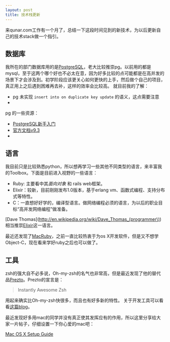 ```yaml
---
layout: post
title: 技术栈更新
---
```


来qunar.com工作有一个月了，总结一下这段时间见到的新技术，为以后更新自己的技术stack做一个指引。
## 数据库
我所在的部门数据库用的是[PostgreSQL](http://www.postgresql.org/)，老大比较推崇pg。以前用的都是mysql，至于这两个哪个好也不必太在意，因为好多比较的点可能都是在高并发的场景下才会涉及到。初学阶段应该更关心如何更快的上手，然后做个自己的项目，真正用上之后遇到困难再去补，这样的效率会比较高。
就目前我的了解：
    
* pg 未实现 `insert into on duplicate key update` 的语义，这点需要注意
* 

pg 的一些资源：

* [PostgreSQL新手入门](http://www.ruanyifeng.com/blog/2013/12/getting_started_with_postgresql.html)
* [官方文档v9.3](http://www.postgresql.org/docs/9.3/static/index.html)
* 

## 语言
我目前只是比较熟悉python，所以想再学习一些其他不同类型的语言，来丰富我的Toolbox。下面是目前进入视野的一些语言：

* Ruby: 主要看中其*面向对象* 和 rails web框架。
* Elixir：较新，目前刚刚发布1.0版本，基于erlang vm、函数式编程、支持分布式等特性。 
* C：一直想好好学的，编译型语言。做网络编程必须的语言，为以后的职业目标“高并发网络编程”做准备。
    
[Dave Thomas](http://en.wikipedia.org/wiki/Dave_Thomas_(programmer\))相当推崇[Elixir](http://elixir-lang.org/)这一语言。

最近还发现了[MacRuby](http://macruby.org/)，之前一直比较热衷于为os X开发软件，但是又不想学Object-C，现在看来学好ruby之后也可以做了。

## 工具
zsh的强大自不必多说，Oh-my-zsh的名气也非常高，但是最近发现了他的替代品[Prezto](https://github.com/sorin-ionescu/prezto)。Prezto的宣言是：
>   Instantly Awesome Zsh

用起来确实比Oh-my-zsh快很多，而且也有好多新的特性。
关于开发工具可以看看[这篇blog](http://joshsymonds.com/blog/2014/01/22/supercharge-your-rails-development-environment/)。

最近发现好多用mac的同学并没有真正使其发挥应有的作用，所以这里分享给大家一片帖子，仔细设置一下你心爱的mac吧：
	
[Mac OS X Setup Guide](http://www.sourabhbajaj.com/mac-setup/)
